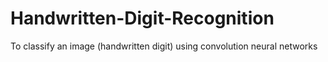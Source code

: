 # Handwritten-Digit-Recognition
To classify an image (handwritten digit) using convolution neural networks
